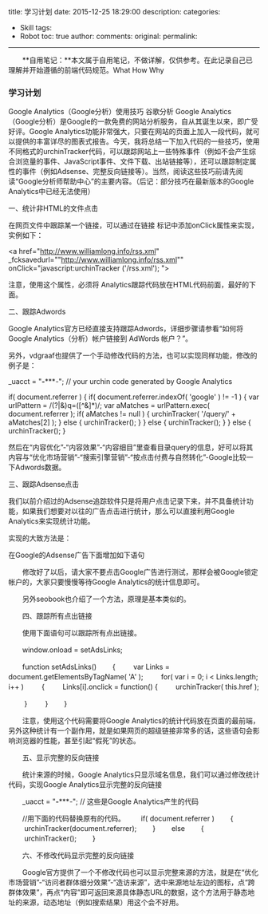 title: 学习计划
date: 2015-12-25 18:29:00
description: 
categories:
- Skill
tags:
- Robot
toc: true
author:
comments:
original:
permalink: 
---

　　**自用笔记：**本文属于自用笔记，不做详解，仅供参考。在此记录自己已理解并开始遵循的前端代码规范。What How Why
<!-- more -->
[]()

### 学习计划
Google Analytics（Google分析）使用技巧
谷歌分析
Google Analytics（Google分析）是Google的一款免费的网站分析服务，自从其诞生以来，即广受好评。Google Analytics功能非常强大，只要在网站的页面上加入一段代码，就可以提供的丰富详尽的图表式报告。今天，我将总结一下加入代码的一些技巧，使用不同格式的urchinTracker代码，可以跟踪网站上一些特殊事件（例如不会产生综合浏览量的事件、JavaScript事件、文件下载、出站链接等），还可以跟踪制定属性的事件（例如Adsense、完整反向链接等）。当然，阅读这些技巧前请先阅读“Google分析师帮助中心”的主要内容。（后记：部分技巧在最新版本的Google Analytics中已经无法使用）

一、统计非HTML的文件点击

在网页文件中跟踪某一个链接，可以通过在链接 <a> 标记中添加onClick属性来实现，实例如下：

<a href="http://www.williamlong.info/rss.xml" _fcksavedurl=""http://www.williamlong.info/rss.xml"" onClick="javascript:urchinTracker ('/rss.xml'); ">

注意，使用这个属性，必须将 Analytics跟踪代码放在HTML代码前面，最好<body>的下面。

二、跟踪Adwords

Google Analytics官方已经直接支持跟踪Adwords，详细步骤请参看“如何将 Google Analytics（分析）帐户链接到 AdWords 帐户？”。

另外，vdgraaf也提供了一个手动修改代码的方法，也可以实现同样功能，修改的例子是：

_uacct = "**-******-*"; // your urchin code generated by Google Analytics

if( document.referrer )
{
 if( document.referrer.indexOf( 'google' ) != -1 )
 {
  var urlPattern = /(\?|&)q=([^&]*)/;
  var aMatches = urlPattern.exec( document.referrer );
  if( aMatches != null )
  {
   urchinTracker( '/query/' + aMatches[2] );
  }
  else
  {
   urchinTracker();
  }
 }
 else
 {
  urchinTracker();
 }
}
else
{
 urchinTracker();
}

然后在“内容优化”-“内容效果”-“内容细目”里查看目录query的信息，好可以将其内容与“优化市场营销”-“搜索引擎营销”-“按点击付费与自然转化”-Google比较一下Adwords数据。

三、跟踪Adsense点击

我们以前介绍过的Adsense追踪软件只是将用户点击记录下来，并不具备统计功能，如果我们想要对以往的广告点击进行统计，那么可以直接利用Google Analytics来实现统计功能。

实现的大致方法是：

在Google的Adsense广告下面增加如下语句

<script type="text/javascript">
function log() {
urchinTracker ('/adsense');
　　}
　　var elements2;
　　elements2 = document.getElementsByTagName("iframe");
　　for (var i = 0; i < elements2.length; i++) {
　　if(elements2[i].src.indexOf('googlesyndication.com') > -1) {
elements2[i].onfocus = log;
　　}
　　}
　　</script>

　　修改好了以后，请大家不要点击Google广告进行测试，那样会被Google锁定帐户的，大家只要慢慢等待Google Analytics的统计信息即可。

　　另外seobook也介绍了一个方法，原理是基本类似的。

　　四、跟踪所有点出链接

　　使用下面语句可以跟踪所有点出链接。

　　window.onload = setAdsLinks;

　　function setAdsLinks()
　　{
　　 var Links = document.getElementsByTagName( 'A' );
　　 for( var i = 0; i < Links.length; i++ )
　　 {
　　  Links[i].onclick = function() {
　　   urchinTracker( this.href );

　　  }
　　 }
　　}

　　注意，使用这个代码需要将Google Analytics的统计代码放在页面的最前端，另外这种统计有一个副作用，就是如果网页的超级链接非常多的话，这些语句会影响浏览器的性能，甚至引起“假死”的状态。

　　五、显示完整的反向链接

　　统计来源的时候，Google Analytics只显示域名信息，我们可以通过修改统计代码，实现Google Analytics显示完整的反向链接

　　_uacct = "**-******-*"; // 这些是Google Analytics产生的代码

　　//用下面的代码替换原有的代码。
　　if( document.referrer )
　　{
　　 urchinTracker(document.referrer);
　　}
　　else
　　{
　　 urchinTracker();
　　}

　　六、不修改代码显示完整的反向链接

　　Google官方提供了一个不修改代码也可以显示完整来源的方法，就是在“优化市场营销”-“访问者群体细分效果”-“造访来源”，选中来源地址左边的图标，点“跨群体效果”，再点“内容”即可返回来源具体静态URL的数据，这个方法用于静态地址的来源，动态地址（例如搜索结果）用这个会不好用。